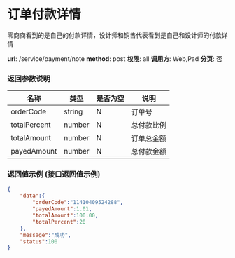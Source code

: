 订单付款详情
=======
零商商看到的是自己的付款详情，设计师和销售代表看到是自己和设计师的付款详情

**url**: /service/payment/note
**method**: post
**权限**: all
**调用方**: Web,Pad
**分页**: 否

### 返回参数说明

|    名称   	 |  类型  | 是否为空 |   说明     |
|----------------|--------|----------|----------  |
| orderCode      | string | N        | 订单号     |
| totalPercent   | number | N   	 | 总付款比例 |
| totalAmount    | number | N  		 | 订单总金额 |
| payedAmount    | number | N  		 | 总付款金额 |

### 返回值示例 (接口返回值示例)

```json
{
	"data":{
		"orderCode":"11410409524288",
		"payedAmount":1.01,
		"totalAmount":100.00,
		"totalPercent":20
	},
	"message":"成功",
	"status":100
}
```